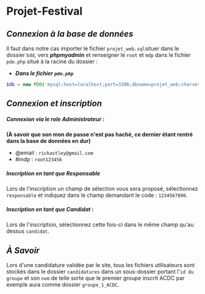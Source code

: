 # Projet-Festival

## _Connexion à la base de données_

Il faut dans notre cas importer le fichier `projet_web.sql`situer dans le dossier `bdd`, vers ***phpmyadmin*** et renseigner le `root` et `mdp` dans le fichier `pdo.php` situé à la racine du dossier :

* ***Dans le fichier `pdo.php`***

```php
$db = new PDO('mysql:host=localhost;port=3306;dbname=projet_web;charset=utf8','root','mdp');
```

## _Connexion et inscription_

##### Connexion via le role Administrateur :

**(À savoir que son mon de passe n'est pas haché, ce dernier étant rentré dans la base de données en dur)**

* @email : `rickastley@gmail.com`
* #mdp : `root123456`

##### Inscription en tant que Responsable

Lors de l'inscription un champ de sélection vous sera proposé, sélectionnez `responsable` et indiquez dans le champ demandant le code : `1234567890`.

##### Inscription en tant que Candidat :

Lors de l'inscription, sélectionnez cette fois-ci dans le même champ qu'au dessus `candidat`.

## _À Savoir_

Lors d'une candidature validée par le site, tous les fichiers utilisateurs sont stockés dans le dossier `candidatures` dans un sous-dossier portant l'`id du groupe` et son `nom` de telle sorte que le premier groupe inscrit ACDC par exemple aura comme dossier `groupe_1_ACDC`.
